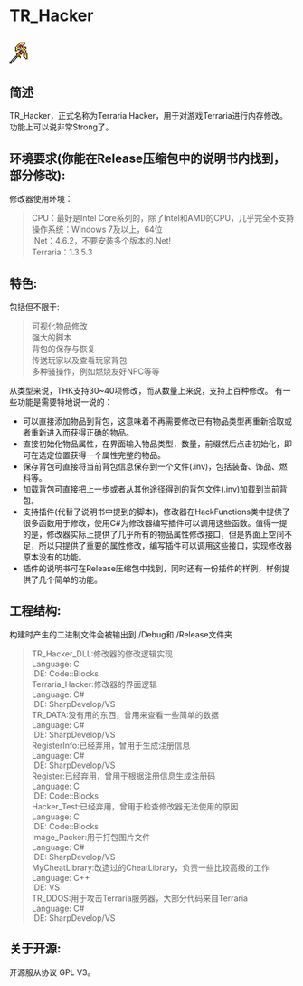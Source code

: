 # TR_Hacker
![](Pictures/Icon.png)
------

## 简述
TR_Hacker，正式名称为Terraria Hacker，用于对游戏Terraria进行内存修改。
功能上可以说非常Strong了。


## 环境要求(你能在Release压缩包中的说明书内找到，部分修改):

修改器使用环境：
>CPU：最好是Intel Core系列的，除了Intel和AMD的CPU，几乎完全不支持  
操作系统：Windows 7及以上，64位  
.Net：4.6.2，不要安装多个版本的.Net!   
Terraria：1.3.5.3  

## 特色:
包括但不限于:
>可视化物品修改  
强大的脚本  
背包的保存与恢复  
传送玩家以及查看玩家背包  
多种骚操作，例如燃烧友好NPC等等  

从类型来说，THK支持30~40项修改，而从数量上来说，支持上百种修改。
有一些功能是需要特地说一说的：

* 可以直接添加物品到背包，这意味着不再需要修改已有物品类型再重新拾取或者重新进入而获得正确的物品。
* 直接初始化物品属性，在界面输入物品类型，数量，前缀然后点击初始化，即可在选定位置获得一个属性完整的物品。
* 保存背包可直接将当前背包信息保存到一个文件(.inv)，包括装备、饰品、燃料等。
* 加载背包可直接把上一步或者从其他途径得到的背包文件(.inv)加载到当前背包。
* 支持插件(代替了说明书中提到的脚本)，修改器在HackFunctions类中提供了很多函数用于修改，使用C#为修改器编写插件可以调用这些函数。值得一提的是，修改器实际上提供了几乎所有的物品属性修改接口，但是界面上空间不足，所以只提供了重要的属性修改，编写插件可以调用这些接口，实现修改器原本没有的功能。
* 插件的说明书可在Release压缩包中找到，同时还有一份插件的样例，样例提供了几个简单的功能。

## 工程结构:
构建时产生的二进制文件会被输出到./Debug和./Release文件夹
>TR_Hacker_DLL:修改器的修改逻辑实现  
Language:	C  
IDE:		Code::Blocks  
Terraria_Hacker:修改器的界面逻辑  
Language:	C#  
IDE:		SharpDevelop/VS  
TR_DATA:没有用的东西，曾用来查看一些简单的数据  
Language:	C#  
IDE:		SharpDevelop/VS  
RegisterInfo:已经弃用，曾用于生成注册信息  
Language:	C#  
IDE:		SharpDevelop/VS  
Register:已经弃用，曾用于根据注册信息生成注册码  
Language:	C  
IDE:		Code::Blocks  
Hacker_Test:已经弃用，曾用于检查修改器无法使用的原因  
Language:	C  
IDE:		Code::Blocks  
Image_Packer:用于打包图片文件  
Language:	C#  
IDE:		SharpDevelop/VS  
MyCheatLibrary:改造过的CheatLibrary，负责一些比较高级的工作  
Language:	C++  
IDE:		VS  
TR_DDOS:用于攻击Terraria服务器，大部分代码来自Terraria  
Language:	C#  
IDE:		SharpDevelop/VS  

## 关于开源:
开源服从协议 GPL V3。
